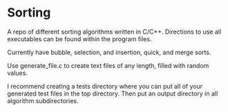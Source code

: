 # Sorting
A repo of different sorting algorithms written in C/C++.
Directions to use all executables can be found within the program files.

Currently have bubble, selection, and insertion, quick, and merge sorts.

Use generate_file.c to create text files of any length, filled with random values.

I recommend creating a tests directory where you can put all of your generated test files in the top directory.
Then put an output directory in all algorithm subdirectories.

